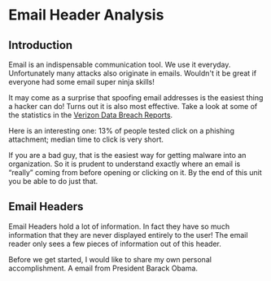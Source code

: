 # Email Header Analysis

## Introduction

Email is an indispensable communication tool. We use it everyday. Unfortunately many attacks also originate in emails. Wouldn't it be great if everyone had some email super ninja skills!

It may come as a surprise that spoofing email addresses is the easiest thing a hacker can do! Turns out it is also most effective. Take a look at some of the statistics in the [Verizon Data Breach Reports](http://www.verizonenterprise.com/verizon-insights-lab/dbir/).

Here is an interesting one:
13% of people tested click on a phishing attachment; median time to click is very short.

If you are a bad guy, that is the easiest way for getting malware into an organization. So it is prudent to understand exactly where an email is “really” coming from before opening or clicking on it. By the end of this unit you be able to do just that.

## Email Headers

Email Headers hold a lot of information. In fact they have so much information that they are never displayed entirely to the user! The email reader only sees a few pieces of information out of this header. 

Before we get started, I would like to share my own personal accomplishment. A email from President Barack Obama.







